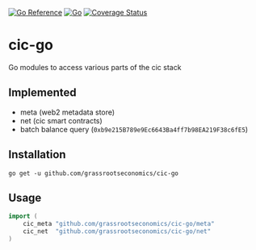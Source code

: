 [![Go Reference](https://pkg.go.dev/badge/github.com/grassrootseconomics/cic_go.svg)](https://pkg.go.dev/github.com/grassrootseconomics/cic_go)
[![Go](https://github.com/grassrootseconomics/cic_go/actions/workflows/go.yml/badge.svg)](https://github.com/grassrootseconomics/cic_go/actions/workflows/go.yml)
[![Coverage Status](https://coveralls.io/repos/github/grassrootseconomics/cic_go/badge.svg?branch=sohail/cic_net_updates)](https://coveralls.io/github/grassrootseconomics/cic_go?branch=sohail/cic_net_updates)

# cic-go
Go modules to access various parts of the cic stack

## Implemented

- meta (web2 metadata store)
- net (cic smart contracts)
- batch balance query (`0xb9e215B789e9Ec6643Ba4ff7b98EA219F38c6fE5`)

## Installation

`go get -u github.com/grassrootseconomics/cic-go`

## Usage

```go
import (
    cic_meta "github.com/grassrootseconomics/cic-go/meta"
    cic_net  "github.com/grassrootseconomics/cic-go/net"
) 
```